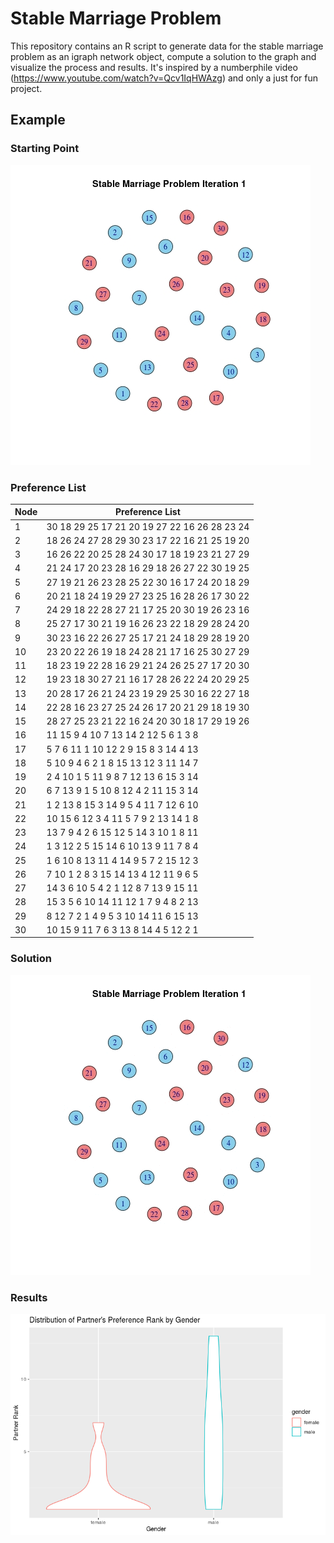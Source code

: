 # Stable Marriage Problem

This repository contains an R script to generate data for the stable marriage problem as an igraph network object, compute a solution to the graph and visualize the process and results. It's inspired by a numberphile video (https://www.youtube.com/watch?v=Qcv1IqHWAzg) and only a just for fun project.

## Example

### Starting Point

![](/network1.jpeg)

### Preference List

| Node | Preference List |
| --- | --- |
| 1  | 30	18	29	25	17	21	20	19	27	22	16	26	28	23	24 |
| 2  | 18	26	24	27	28	29	30	23	17	22	16	21	25	19	20 |
| 3  | 16	26	22	20	25	28	24	30	17	18	19	23	21	27	29 |
| 4  | 21	24	17	20	23	28	16	29	18	26	27	22	30	19	25 |
| 5  | 27	19	21	26	23	28	25	22	30	16	17	24	20	18	29 |
| 6  | 20	21	18	24	19	29	27	23	25	16	28	26	17	30	22 |
| 7  | 24	29	18	22	28	27	21	17	25	20	30	19	26	23	16 |
| 8  | 25	27	17	30	21	19	16	26	23	22	18	29	28	24	20 |
| 9  | 30	23	16	22	26	27	25	17	21	24	18	29	28	19	20 |
| 10 | 23	20	22	26	19	18	24	28	21	17	16	25	30	27	29 |
| 11 | 18	23	19	22	28	16	29	21	24	26	25	27	17	20	30 |
| 12 | 19	23	18	30	27	21	16	17	28	26	22	24	20	29	25 |
| 13 | 20	28	17	26	21	24	23	19	29	25	30	16	22	27	18 |
| 14 | 22	28	16	23	27	25	24	26	17	20	21	29	18	19	30 |
| 15 | 28	27	25	23	21	22	16	24	20	30	18	17	29	19	26 |
| 16 | 11	15	9	4	10	7	13	14	2	12	5	6	1	3	8  |
| 17 | 5	7	6	11	1	10	12	2	9	15	8	3	14	4	13 |
| 18 | 5	10	9	4	6	2	1	8	15	13	12	3	11	14	7  |
| 19 | 2	4	10	1	5	11	9	8	7	12	13	6	15	3	14 |
| 20 | 6	7	13	9	1	5	10	8	12	4	2	11	15	3	14 |
| 21 | 1	2	13	8	15	3	14	9	5	4	11	7	12	6	10 |
| 22 | 10	15	6	12	3	4	11	5	7	9	2	13	14	1	8  |
| 23 | 13	7	9	4	2	6	15	12	5	14	3	10	1	8	11 |
| 24 | 1	3	12	2	5	15	14	6	10	13	9	11	7	8	4  |
| 25 | 1	6	10	8	13	11	4	14	9	5	7	2	15	12	3  |
| 26 | 7	10	1	2	8	3	15	14	13	4	12	11	9	6	5  |
| 27 | 14	3	6	10	5	4	2	1	12	8	7	13	9	15	11 |
| 28 | 15	3	5	6	10	14	11	12	1	7	9	4	8	2	13 |
| 29 | 8	12	7	2	1	4	9	5	3	10	14	11	6	15	13 |
| 30 | 10	15	9	11	7	6	3	13	8	14	4	5	12	2	1  |

### Solution

![](Network.gif)

### Results

![](/RankDistribution.png)


